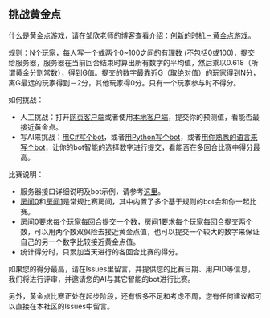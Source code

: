 ## 挑战黄金点

什么是黄金点游戏，请在邹欣老师的博客查看介绍：[创新的时机 – 黄金点游戏](https://blog.csdn.net/SoftwareTeacher/article/details/25794525)。

规则：N个玩家，每人写一个或两个0~100之间的有理数 (不包括0或100)，提交给服务器，服务器在当前回合结束时算出所有数字的平均值，然后乘以0.618（所谓黄金分割常数），得到G值。提交的数字最靠近G（取绝对值）的玩家得到N分，离G最远的玩家得到－2分，其他玩家得0分。只有一个玩家参与时不得分。

如何挑战：

* 人工挑战：打开[网页客户端](https://goldennumber.aiedu.msra.cn/)或者使用[本地客户端](../../C-开发工具与环境/微软黄金点程序工具/OnlineGame/SampleClient)，提交你的预测值，看能否最接近黄金点。
* 写AI来挑战：[用C#写个bot](../../C-开发工具与环境/微软黄金点程序工具/OnlineGame/BotDemoInCSharp)，或者[用Python写个bot](../../C-开发工具与环境/微软黄金点程序工具/OnlineGame/BotDemoInPython)，或者[用你熟悉的语言来写个bot](../../C-开发工具与环境/微软黄金点程序工具/OnlineGame)，让你的bot智能的选择数字进行提交，看能否在多回合比赛中得分最高。

比赛说明：

* 服务器接口详细说明及bot示例，请参考[这里](../../C-开发工具与环境/微软黄金点程序工具/OnlineGame)。
* [房间0](https://goldennumber.aiedu.msra.cn/main?roomid=0)和[房间1](https://goldennumber.aiedu.msra.cn/main?roomid=1)是常规比赛房间，其中内置了多个基于规则的bot会和你一起比赛。
* [房间0](https://goldennumber.aiedu.msra.cn/main?roomid=0)要求每个玩家每回合提交一个数，[房间1](https://goldennumber.aiedu.msra.cn/main?roomid=1)要求每个玩家每回合提交两个数，可以用两个数双保险去接近黄金点值，也可以提交一个较大的数字来保证自己的另一个数字比较接近黄金点值。
* 统计得分时，只累加当天进行的各回合比赛的得分。

如果您的得分最高，请在Issues里留言，并提供您的比赛日期、用户ID等信息，我们将进行评审，并邀请您的AI与其它智能的bot进行比赛。

另外，黄金点比赛正处在起步阶段，还有很多不足和考虑不周，您有任何建议都可以直接在本社区的Issues中留言。